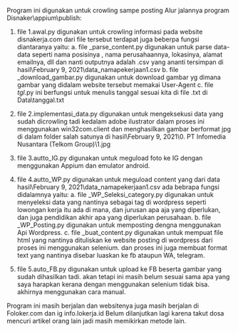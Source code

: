Program ini digunakan untuk crowling sampe posting
Alur jalannya program Disnaker\appium\publish\:

1. file 1.awal.py digunakan untuk crowling informasi pada website disnakerja.com dari file tersebut terdapat juga beberpa fungsi diantaranya yaitu:
    a. file _parse_content.py digunakan untuk parse data-data seperti nama posisinya , nama perusahaannya, lokasinya, alamat emailnya, dll dan nanti outputnya adalah .csv yang ananti tersimpan di hasil\February 9, 2021\data_namapekerjaan1.csv
    b. file _download_gambar.py digunakan untuk download gambar yg dimana gambar yang didalam website tersebut memakai User-Agent
    c. file _tgl_.py ini berfungsi untuk menulis tanggal sesuai kita di file .txt di Data\tanggal.txt
    
2. file 2.implementasi_data.py digunakan untuk mengeksekusi data yang sudah dicrowling tadi kedalam adobe ilustrator dalam proses ini menggunakan win32com.client dan menghasilkan gambar berformat jpg di dalam folder salah satunya di hasil\February 9, 2021\0. PT Infomedia Nusantara (Telkom Group)\1.jpg

3. file 3.autto_IG.py digunakan untuk meguload foto ke IG dengan menggunakan Appium dan emulator android.

4. file 4.autto_WP.py digunakan untuk meguload content yang dari data hasil\February 9, 2021\data_namapekerjaan1.csv ada bebrapa fungsi didalamnya yaitu:
    a. file _WP_Seleksi_category.py digunakan untuk menyeleksi data yang nantinya sebagai tag di wordpress seperti lowongan kerja itu ada di mana, dan jurusan apa aja yang diperlukan, dan juga pendidikan akhir apa yang diperlukan perusahaan.
    b. file _WP_Posting.py digunakan untuk memposting dengna menggunakan Api Wordpress.
    c. file _buat_content.py digunakan untuk mempuat file html yang nantinya dituliskan ke website posting di wordpress dari proses ini menggunakan selenium. dan proses ini juga membuat format text yang nantinya disebar luaskan ke fb ataupun WA, telegram.

5. file 5.auto_FB.py digunakan untuk upload ke FB beserta gambar yang sudah dihasilkan tadi. akan tetapi ini masih belum sesuai sama apa yang saya harapkan kerana dengan menggunakan selenium tidak bisa. akhirnya menggunakan cara manual.

Program ini masih berjalan dan websitenya juga masih berjalan di Foloker.com dan ig info.lokerja.id
Belum dilanjutkan lagi karena takut dosa mencuri artikel orang lain jadi masih memikirkan metode lain.

